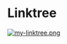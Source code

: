# Linktree
[![my-linktree.png](https://i.postimg.cc/vBGsCrXX/my-linktree.png)](https://postimg.cc/bGVWt272)
